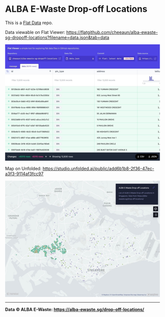 ALBA E-Waste Drop-off Locations
===

This is a [Flat Data](https://octo.github.com/projects/flat-data) repo.

Data viewable on Flat Viewer: https://flatgithub.com/cheeaun/alba-ewaste-sg-dropoff-locations?filename=data.json&tab=data

![](screenshots/flatviewer.jpg)

Map on Unfolded: https://studio.unfolded.ai/public/add6b1b8-2f36-47ec-a3f3-9114af3fcc97

![](screenshots/unfolded.jpg)

---

**Data © ALBA E-Waste: https://alba-ewaste.sg/drop-off-locations/**